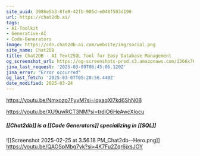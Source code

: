 ```yaml
---
site_uuid: 3986e5b3-8fe0-42fb-985d-e048f503d190
url: https://chat2db.ai/
tags:
- AI-Toolkit
- Generative-AI
- Code-Generators
image: https://cdn.chat2db-ai.com/website/img/social.png
site_name: Chat2DB
title: Chat2DB - AI Text2SQL Tool for Easy Database Management
og_screenshot_url: https://og-screenshots-prod.s3.amazonaws.com/1366x768/80/false/6a5107dd24e9b0bea7d82ca993c4b9ae37942666373f70cd2f33e8126a415dc9.jpeg
jina_last_request: '2025-03-09T06:45:06.120Z'
jina_error: "Error occurred"
og_last_fetch: '2025-03-07T05:20:56.440Z'
date_modified: 2025-03-24
---
```



https://youtu.be/Nmxozp7FyvM?si=iqxaqXI7kd6ShN0B

https://youtu.be/XU9uwRCT3NM?si=trdiO6HeAwcXIocu

##### [[Chat2db]] is a [[Code Generators]] specializing in [[SQL]]
![[Screenshot 2025-02-25 at 3.56.18 PM_Chat2db--Hero.png]]
https://youtu.be/QAOSpMbg7yk?si=4K7Fu2Zqr6jxsJOY